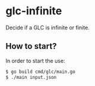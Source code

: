 # glc-infinite

Decide if a GLC is infinite or finite.

## How to start?

In order to start the use:

```bash
$ go build cmd/glc/main.go
$ ./main input.json
```